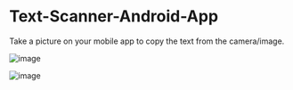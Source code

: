 # Text-Scanner-Android-App
Take a picture on your mobile app to copy the text from the camera/image.

![image](https://user-images.githubusercontent.com/66446416/210860849-9dfe3aa3-513d-4902-b91c-19789817b313.png)

![image](https://user-images.githubusercontent.com/66446416/210860878-9cba7204-3ef9-4ff6-8f43-faf0ee03a4fb.png)
